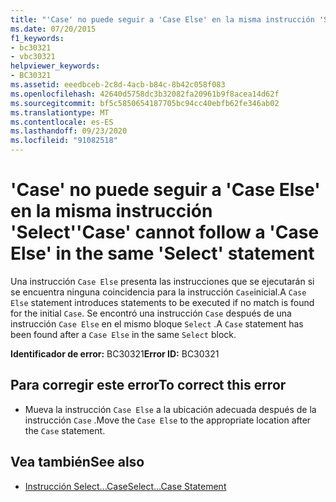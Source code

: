 ```yaml
---
title: "'Case' no puede seguir a 'Case Else' en la misma instrucción 'Select'"
ms.date: 07/20/2015
f1_keywords:
- bc30321
- vbc30321
helpviewer_keywords:
- BC30321
ms.assetid: eeedbceb-2c8d-4acb-b84c-8b42c058f083
ms.openlocfilehash: 42640d5758dc3b32082fa20961b9f8acea14d62f
ms.sourcegitcommit: bf5c5850654187705bc94cc40ebfb62fe346ab02
ms.translationtype: MT
ms.contentlocale: es-ES
ms.lasthandoff: 09/23/2020
ms.locfileid: "91082518"
---
```

# <a name="case-cannot-follow-a-case-else-in-the-same-select-statement"></a><span data-ttu-id="f490c-102">'Case' no puede seguir a 'Case Else' en la misma instrucción 'Select'</span><span class="sxs-lookup"><span data-stu-id="f490c-102">'Case' cannot follow a 'Case Else' in the same 'Select' statement</span></span>

<span data-ttu-id="f490c-103">Una instrucción `Case Else` presenta las instrucciones que se ejecutarán si se encuentra ninguna coincidencia para la instrucción `Case`inicial.</span><span class="sxs-lookup"><span data-stu-id="f490c-103">A `Case Else` statement introduces statements to be executed if no match is found for the initial `Case`.</span></span> <span data-ttu-id="f490c-104">Se encontró una instrucción `Case` después de una instrucción `Case Else` en el mismo bloque `Select` .</span><span class="sxs-lookup"><span data-stu-id="f490c-104">A `Case` statement has been found after a `Case Else` in the same `Select` block.</span></span>  
  
 <span data-ttu-id="f490c-105">**Identificador de error:** BC30321</span><span class="sxs-lookup"><span data-stu-id="f490c-105">**Error ID:** BC30321</span></span>  
  
## <a name="to-correct-this-error"></a><span data-ttu-id="f490c-106">Para corregir este error</span><span class="sxs-lookup"><span data-stu-id="f490c-106">To correct this error</span></span>  
  
- <span data-ttu-id="f490c-107">Mueva la instrucción `Case Else` a la ubicación adecuada después de la instrucción `Case` .</span><span class="sxs-lookup"><span data-stu-id="f490c-107">Move the `Case Else` to the appropriate location after the `Case` statement.</span></span>  
  
## <a name="see-also"></a><span data-ttu-id="f490c-108">Vea también</span><span class="sxs-lookup"><span data-stu-id="f490c-108">See also</span></span>

- [<span data-ttu-id="f490c-109">Instrucción Select...Case</span><span class="sxs-lookup"><span data-stu-id="f490c-109">Select...Case Statement</span></span>](../language-reference/statements/select-case-statement.md)
